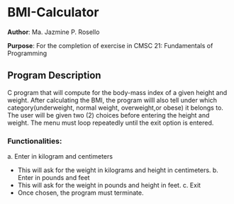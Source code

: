 # BMI-Calculator

**Author**: Ma. Jazmine P. Rosello

**Purpose**: For the completion of exercise in CMSC 21: Fundamentals of Programming

## Program Description

C program that will compute for the body-mass index of a given height and weight. After calculating
the BMI, the program willl also tell under which category(underweight, normal weight, overweight,or obese) it
belongs to. The user will be given two (2) choices before entering the height and weight. The menu must loop
repeatedly until the exit option is entered.

### Functionalities:

a. Enter in kilogram and centimeters
- This will ask for the weight in kilograms and height in centimeters.
b. Enter in pounds and feet
- This will ask for the weight in pounds and height in feet.
c. Exit
- Once chosen, the program must terminate.
